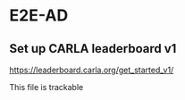 # E2E-AD

## Set up CARLA leaderboard v1
https://leaderboard.carla.org/get_started_v1/

This file is trackable